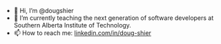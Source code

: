 - 👋 Hi, I’m @dougshier
- 👀 I’m currently teaching the next generation of software developers at Southern Alberta Institute of Technology.
- 📫 How to reach me: [linkedin.com/in/doug-shier](https://www.linkedin.com/in/doug-shier/)

<!---
dougshier/dougshier is a ✨ special ✨ repository because its `README.md` (this file) appears on your GitHub profile.
You can click the Preview link to take a look at your changes.
--->
